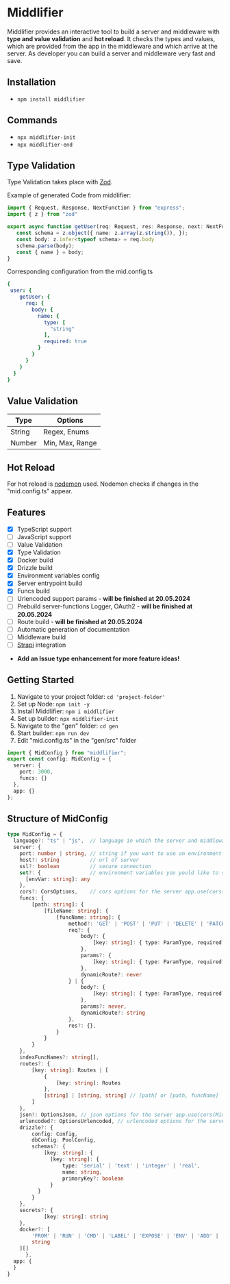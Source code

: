 # Middlifier
Middlifier provides an interactive tool to build a server and middleware with **type and value validation** and **hot reload**. It checks the types and values, which are provided from the app in the middleware and which arrive at the server. As developer you can build a server and middleware very fast and save. 

## Installation
- `npm install middlifier`

## Commands
- `npx middlifier-init`
- `npx middlifier-end`

## Type Validation
Type Validation takes place with [Zod](https://zod.dev/).

Example of generated Code from middlifier:
```typescript
import { Request, Response, NextFunction } from "express";
import { z } from "zod"

export async function getUser(req: Request, res: Response, next: NextFunction) {
   const schema = z.object({ name: z.array(z.string()), });
   const body: z.infer<typeof schema> = req.body
   schema.parse(body);
   const { name } = body;
}
```

Corresponding configuration from the mid.config.ts
```yml
{
 user: {
    getUser: {
      req: {
        body: {
          name: {
            type: [
              "string"
            ],
            required: true
          }
        }
      }
    }
  }
}
```

## Value Validation
| Type    | Options |
| -------- | ------- |
| String  | Regex, Enums    |
| Number | Min, Max, Range     |

## Hot Reload
For hot reload is [nodemon](https://nodemon.io/) used. Nodemon checks if changes in the "mid.config.ts" appear.

## Features
- [x] TypeScript support
- [ ] JavaScript support
- [ ] Value Validation
- [x] Type Validation
- [x] Docker build
- [x] Drizzle build
- [x] Environment variables config
- [x] Server entrypoint build
- [x] Funcs build
- [ ] Urlencoded support params - **will be finished at 20.05.2024**
- [ ] Prebuild server-functions Logger, OAuth2 - **will be finished at 20.05.2024**
- [ ] Route build - **will be finished at 20.05.2024**
- [ ] Automatic generation of documentation
- [ ] Middleware build
- [ ] [Strapi](https://strapi.io/) integration
- **Add an Issue type enhancement for more feature ideas!**

## Getting Started
1. Navigate to your project folder: `cd 'project-folder'`
2. Set up Node: `npm init -y`
3. Install Middlifier: `npm i middlifier`
4. Set up builder: `npx middlifier-init`
5. Navigate to the "gen" folder: `cd gen`
6. Start builder: `npm run dev`
7. Edit "mid.config.ts" in the "gen/src" folder
```typescript
import { MidConfig } from "middlifier";
export const config: MidConfig = {
  server: {
    port: 3000,
    funcs: {}
  },
  app: {}
};
```
## Structure of MidConfig
```typescript
type MidConfig = {
  language?: "ts" | "js",  // language in which the server and middleware is builded Typescript or JavaScript
  server: {
    port: number | string, // string if you want to use an environment variable
    host?: string          // url of server
    ssl?: boolean          // secure connection
    set?: {                // environment variables you yould like to set in a ".env" file
      [envVar: string]: any
    },
    cors?: CorsOptions,    // cors options for the server app.use(cors(MidConfig.server.cors))
    funcs: {
        [path: string]: {
            [fileName: string]: {
                [funcName: string]: {
                    method?: 'GET' | 'POST' | 'PUT' | 'DELETE' | 'PATCH' | 'OPTIONS' | 'HEAD' | 'CONNECT' | 'TRACE',
                    req?: {
                        body?: {
                            [key: string]: { type: ParamType, required?: boolean };
                        },
                        params?: {
                            [key: string]: { type: ParamType, required?: boolean, urlencoded?: boolean };
                        },
                        dynamicRoute?: never
                    } | {
                        body?: {
                            [key: string]: { type: ParamType, required?: boolean };
                        },
                        params?: never,
                        dynamicRoute?: string
                    },
                    res?: {},
                } 
            }
        }
    },
    indexFuncNames?: string[],
    routes?: {
        [key: string]: Routes | [
            {
                [key: string]: Routes
            },
            [string] | [string, string] // [path] or [path, funcName]
        ]
    },
    json?: OptionsJson, // json options for the server app.use(cors(MidConfig.server.json))
    urlencoded?: OptionsUrlencoded, // urlencoded options for the server app.use(cors(MidConfig.server.urlencoded))
    drizzle?: {
        config: Config,
        dbConfig: PoolConfig,
        schemas?: {
            [key: string]: {
              [key: string]: {
                  type: 'serial' | 'text' | 'integer' | 'real',
                  name: string,
                  primaryKey?: boolean
              }
          }  
        }
    },
    secrets?: {
            [key: string]: string
    },
    docker?: [
        'FROM' | 'RUN' | 'CMD' | 'LABEL' | 'EXPOSE' | 'ENV' | 'ADD' | 'COPY' | 'ENTRYPOINT' | 'VOLUME' | 'USER' | 'WORKDIR' | 'ARG' | 'ONBUILD' | 'STOPSIGNAL' | 'HEALTHCHECK' | 'SHELL',
        string
    ][]
      },
  app: {
  }
}
```

